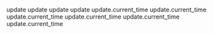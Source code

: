 update
update
update
update
update.current_time
update.current_time
update.current_time
update.current_time
update.current_time
update.current_time
